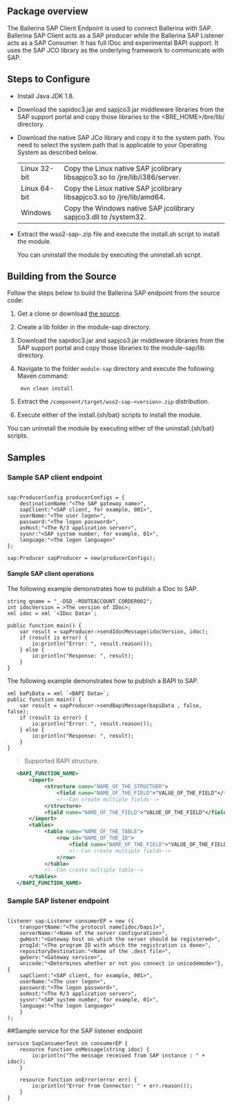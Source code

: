 ## Package overview

The Ballerina SAP Client Endpoint is used to connect Ballerina with SAP. Ballerina SAP Client acts as a SAP producer while the Ballerina SAP Listener acts as a SAP Consumer.
It has full IDoc and experimental BAPI support. It uses the SAP JCO library as the underlying framework to communicate with SAP. 

## Steps to Configure

 * Install Java JDK 1.8.
 * Download the sapidoc3.jar and sapjco3.jar middleware libraries from the SAP support portal and copy those libraries 
   to the <BRE_HOME>/bre/lib/ directory.
 * Download the native SAP JCo library and copy it to the system path. You need to select the system path that is applicable 
   to your Operating System as described below.
    
    <table class="tg">
      <tr>
        <td class="tg-yw4l">Linux 32-bit</td>
        <td class="tg-yw4l">Copy the Linux native SAP jcolibrary libsapjco3.so to <JDK_HOME>/jre/lib/i386/server.</td>
      </tr>
      <tr>
        <td class="tg-yw4l">Linux 64-bit</td>
        <td class="tg-yw4l">Copy the Linux native SAP jcolibrary libsapjco3.so to <JDK_HOME>/jre/lib/amd64.</td>
      </tr>
      <tr>
        <td class="tg-yw4l">Windows</td>
        <td class="tg-yw4l">Copy the Windows native SAP jcolibrary sapjco3.dll to <WINDOWS_HOME>/system32.
        </td>
      </tr>
    </table>
    
 * Extract the wso2-sap-<version>.zip file and execute the install.sh script to install the module.
  
   You can uninstall the module by executing the uninstall.sh script.

## Building from the Source

Follow the steps below to build the Ballerina SAP endpoint from the source code:

1. Get a clone or download [the source](https://github.com/wso2-ballerina/module-sap).
2. Create a lib folder in the module-sap directory.
3. Download the sapidoc3.jar and sapjco3.jar middleware libraries from the SAP support portal and copy those 
   libraries to the module-sap/lib directory.
4. Navigate to the folder `module-sap` directory and execute the following Maven command:
    
        mvn clean install
5. Extract the `/component/target/wso2-sap-<version>.zip` distribution. 
6. Execute either of the install.{sh/bat} scripts to install the module.

You can uninstall the module by executing either of the uninstall.{sh/bat} scripts.    
       
## Samples

### Sample SAP client endpoint 

```ballerina

sap:ProducerConfig producerConfigs = {
    destinationName:"<The SAP gateway name>",
    sapClient:"<SAP client, for example, 001>",
    userName:"<The user logon>",
    password:"<The logon password>",
    asHost:"<The R/3 application server>",
    sysnr:"<SAP system number, for example, 01>",
    language:"<The logon language>"
};

sap:Producer sapProducer = new(producerConfigs);
```

#### Sample SAP client operations

The following example demonstrates how to publish a IDoc to SAP.

```ballerina
string qname = "_-DSD_-ROUTEACCOUNT_CORDER002";
int idocVersion = >The version of IDoc>;
xml idoc = xml `<IDoc Data>`; 

public function main() {
    var result = sapProducer->sendIdocMessage(idocVersion, idoc);
    if (result is error) {
        io:println("Error: ", result.reason());
    } else {
        io:println("Response: ", result);
    }
}
````
      
The following example demonstrates how to publish a BAPI to SAP.

```ballerina
xml baPiData = xml `<BAPI Data>`;
public function main() {
    var result = sapProducer->sendBapiMessage(bapiData , false, false);
    if (result is error) {
        io:println("Error: ", result.reason());
    } else {
        io:println("Response: ", result);
    }
}
```

>Supported BAPI structure.
       
```xml
   <BAPI_FUNCTION_NAME>
       <import>
            <structure name="NAME_OF_THE_STRUCTUER">
                <field name="NAME_OF_THE_FIELD">"VALUE_OF_THE_FIELD"</field>
                <!--Can create multiple fields-->
            </structure>
            <field name="NAME_OF_THE_FIELD">"VALUE_OF_THE_FIELD"</field>
       </import>
       <tables>
            <table name="NAME_OF_THE_TABLE">
                <row id="NAME_OF_THE_ID">
                    <field name="NAME_OF_THE_FIELD">"VALUE_OF_THE_FIELD"</field>
                    <!--Can create multiple fields-->
                </row>
            </table>
            <!--Can create multiple table-->
       </tables>
   </BAPI_FUNCTION_NAME>
```
 
### Sample SAP listener endpoint

```ballerina

listener sap:Listener consumerEP = new ({
    transportName:"<The protocol name[idoc/bapi]>",
    serverName:"<Name of the server configuration>",
    gwHost:"<Gateway host on which the server should be registered>",
    progId:"<The program ID with which the registration is done>",
    repositoryDestination:"<Name of the .dest file>",
    gwServ:"<Gateway service>",
    unicode:"<Determines whether or not you connect in unicodemode>"}, {
    sapClient:"<SAP client, for example, 001>",
    userName:"<The user logon>",
    password:"<The logon password>",
    asHost:"<The R/3 application server>",
    sysnr:"<SAP system number, for example, 01>",
    language:"<The logon language>"
    }
);
```

##Sample service for the SAP listener endpoint

```ballerina
service SapConsumerTest on consumerEP {
    resource function onMessage(string idoc) {
        io:println("The message received from SAP instance : " + idoc);
    }

    resource function onError(error err) {
        io:println("Error from Connector: " + err.reason());
    }
}
```
